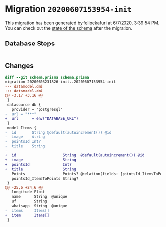 # Migration `20200607153954-init`

This migration has been generated by felipekafuri at 6/7/2020, 3:39:54 PM.
You can check out the [state of the schema](./schema.prisma) after the migration.

## Database Steps

```sql

```

## Changes

```diff
diff --git schema.prisma schema.prisma
migration 20200603231826-init..20200607153954-init
--- datamodel.dml
+++ datamodel.dml
@@ -3,17 +3,16 @@
 }
 datasource db {
   provider = "postgresql"
-  url = "***"
+  url      = env("DATABASE_URL")
 }
 model Items {
-  id       String @default(autoincrement()) @id
-  image    String
-  pointsId Int?
-  title    String
-
+  id                     String  @default(autoincrement()) @id
+  image                  String
+  pointsId               Int?
+  title                  String
   Points                 Points? @relation(fields: [pointsId_ItemsToPoints], references: [id])
   pointsId_ItemsToPoints String?
 }
@@ -25,6 +24,6 @@
   longitude Float
   name      String  @unique
   uf        String
   whatsapp  String  @unique
-  items     Items[]
+  item      Items[]
 }
```


